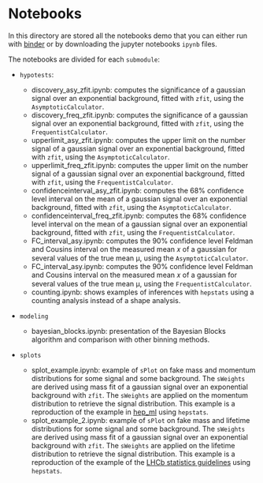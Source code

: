 # Notebooks

In this directory are stored all the notebooks demo that you can either run with [binder](https://mybinder.org/v2/gh/scikit-hep/hepstats/main) or by downloading the jupyter notebooks `ipynb` files.

The notebooks are divided for each `submodule`:
- `hypotests`:
    * discovery_asy_zfit.ipynb: computes the significance of a gaussian signal over an exponential background, fitted with `zfit`, using the `AsymptoticCalculator`.
    * discovery_freq_zfit.ipynb: computes the significance of a gaussian signal over an exponential background, fitted with `zfit`, using the `FrequentistCalculator`.
    * upperlimit_asy_zfit.ipynb: computes the upper limit on the number signal of a gaussian signal over an exponential background, fitted with `zfit`, using the `AsymptoticCalculator`.
    * upperlimit_freq_zfit.ipynb: computes the upper limit on the number signal of a gaussian signal over an exponential background, fitted with `zfit`, using the `FrequentistCalculator`.
    * confidenceinterval_asy_zfit.ipynb: computes the 68% confidence level interval on the mean of a gaussian signal over an exponential background, fitted with `zfit`, using the `AsymptoticCalculator`.
    * confidenceinterval_freq_zfit.ipynb: computes the 68% confidence level interval on the mean of a gaussian signal over an exponential background, fitted with `zfit`, using the `FrequentistCalculator`.
    * FC_interval_asy.ipynb: computes the 90% confidence level Feldman and Cousins interval on the measured mean 𝑥 of a gaussian for several values of the true mean μ, using the `AsymptoticCalculator`.
    * FC_interval_asy.ipynb: computes the 90% confidence level Feldman and Cousins interval on the measured mean 𝑥 of a gaussian for several values of the true mean μ, using the `FrequentistCalculator`.
    * counting.ipynb: shows examples of inferences with `hepstats` using a counting analysis instead of a shape analysis.

- `modeling`
    * bayesian_blocks.ipynb: presentation of the Bayesian Blocks algorithm and comparison with other binning methods.

- `splots`
    * splot_example.ipynb: example of `sPlot` on fake mass and momentum distributions for some signal and some background. The `sWeights` are derived using mass fit of a gaussian signal over an exponential background with `zfit`. The `sWeights` are applied on the momentum distribution to retrieve the signal distribution. This example is a reproduction of the example in [hep_ml](https://github.com/arogozhnikov/hep_ml/blob/main/notebooks/sPlot.ipynb) using `hepstats`.
    * splot_example_2.ipynb: example of `sPlot` on fake mass and lifetime distributions for some signal and some background. The `sWeights` are derived using mass fit of a gaussian signal over an exponential background with `zfit`. The `sWeights` are applied on the lifetime distribution to retrieve the signal distribution. This example is a reproduction of the example of the [LHCb statistics guidelines](https://gitlab.cern.ch/lhcb/statistics-guidelines/-/blob/add_sweights_item/resources/appendix_f4.ipynb) using `hepstats`.
